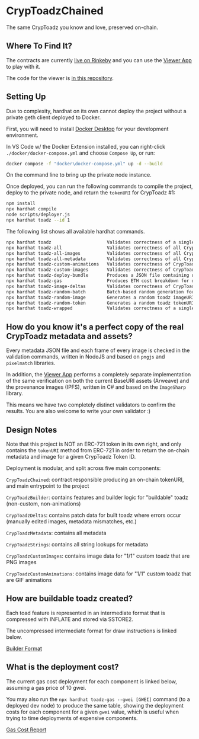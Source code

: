 # CrypToadzChained
The same CrypToadz you know and love, preserved on-chain.

## Where To Find It?

The contracts are currently [live on Rinkeby](https://rinkeby.etherscan.io/address/0x60d9d8bc30812fdee9cc5e3fcb630233a924cc97#code) 
and you can use the [Viewer App](https://cryptoadzchained.com) to play with it. 

The code for the viewer is [in this repository](https://github.com/wattsyart/cryptoadz-chained/tree/main/ui).

## Setting Up

Due to complexity, hardhat on its own cannot deploy the project without a private geth client deployed to Docker.

First, you will need to install [Docker Desktop](https://www.docker.com/products/docker-desktop) for your development environment.

In VS Code w/ the Docker Extension installed, you can right-click `./docker/docker-compose.yml` and choose `Compose Up`, or run:

```bash
docker compose -f "docker\docker-compose.yml" up -d --build 
```

On the command line to bring up the private node instance.

Once deployed, you can run the following commands to compile the project, deploy to the private node, and return the `tokenURI` for CrypToadz #1:

```bash
npm install
npx hardhat compile
node scripts/deployer.js
npx hardhat toadz --id 1
```

The following list shows all available hardhat commands.

```bash
npx hardhat toadz                     Validates correctness of a single CrypToadz
npx hardhat toadz-all                 Validates correctness of all CrypToadz tokens
npx hardhat toadz-all-images          Validates correctness of all CrypToadz token images
npx hardhat toadz-all-metadata        Validates correctness of all CrypToadz token metadata
npx hardhat toadz-custom-animations   Validates correctness of CrypToadz custom animations
npx hardhat toadz-custom-images       Validates correctness of CrypToadz custom images
npx hardhat toadz-deploy-bundle       Produces a JSON file containing unsigned transactions for all deployments at a set price budget
npx hardhat toadz-gas                 Produces ETH cost breakdown for deployment by component
npx hardhat toadz-image-deltas        Validates correctness of CrypToadz token images that have deltas
npx hardhat toadz-random-batch        Batch-based random generation for stress testing
npx hardhat toadz-random-image        Generates a random toadz imageURI and saves the image to disk
npx hardhat toadz-random-token        Generates a random toadz tokenURI and saves the metadata and image to disk
npx hardhat toadz-wrapped             Validates correctness of a single, wrapped CrypToadz
```

## How do you know it's a perfect copy of the real CrypToadz metadata and assets?

Every metadata JSON file and each frame of every image is checked in the validation commands, written in NodeJS and based on `pngjs` and `pixelmatch` libraries.

In addition, the [Viewer App](https://cryptoadzchained.com) performs a completely separate implementation of the same verification
on both the current BaseURI assets (Arweave) and the provenance images (IPFS), written in C# and based on the `ImageSharp` library.

This means we have two completely distinct validators to confirm the results. You are also welcome to write your own validator :)

## Design Notes

Note that this project is NOT an ERC-721 token in its own right, and only contains the `tokenURI` method from ERC-721
in order to return the on-chain metadata and image for a given CrypToadz Token ID.

Deployment is modular, and split across five main components:

`CrypToadzChained`: contract responsible producing an on-chain tokenURI, and main entrypoint to the project

`CrypToadzBuilder`: contains features and builder logic for "buildable" toadz (non-custom, non-animations)

`CrypToadzDeltas`: contains patch data for built toadz where errors occur (manually edited images, metadata mismatches, etc.)

`CrypToadzMetadata`: contains all metadata

`CrypToadzStrings`: contains all string lookups for metadata

`CrypToadzCustomImages`: contains image data for "1/1" custom toadz that are PNG images

`CrypToadzCustomAnimations`: contains image data for "1/1" custom toadz that are GIF animations

## How are buildable toadz created?

Each toad feature is represented in an intermediate format that is compressed with INFLATE and stored via SSTORE2.

The uncompressed intermediate format for draw instructions is linked below.

[Builder Format](https://github.com/wattsyart/cryptoadz-chained/wiki/Builder-Format)

## What is the deployment cost?

The current gas cost deployment for each component is linked below, assuming a gas price of 10 gwei.

You may also run the `npx hardhat toadz-gas --gwei [GWEI]` command (to a deployed dev node) to produce the same table, showing the deployment costs for each component for a given `gwei` value, which is useful when trying to time deployments of expensive components.

[Gas Cost Report](https://github.com/wattsyart/cryptoadz-chained/wiki/Gas-Cost-Report)
